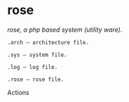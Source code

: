 # rose
_*rose, a php based system (utility ware)*_.

`.arch — architecture file.`

`.sys — system file.`

`.log — log file.`

`.rose — rose file.`

Actions
